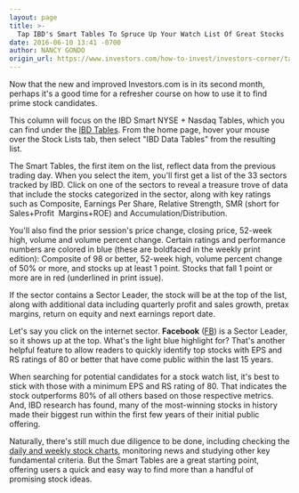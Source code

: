 ```yaml
---
layout: page
title: >-
  Tap IBD's Smart Tables To Spruce Up Your Watch List Of Great Stocks
date: 2016-06-10 13:41 -0700
author: NANCY GONDO
origin_url: https://www.investors.com/how-to-invest/investors-corner/tap-smart-tables-to-spruce-up-your-watch-list
---
```





Now that the new and improved Investors.com is in its second month, perhaps it's a good time for a refresher course on how to use it to find prime stock candidates.


This column will focus on the IBD Smart NYSE + Nasdaq Tables, which you can find under the [IBD Tables](https://www.investors.com/ibd-data-tables/). From the home page, hover your mouse over the Stock Lists tab, then select "IBD Data Tables" from the resulting list.


The Smart Tables, the first item on the list, reflect data from the previous trading day. When you select the item, you'll first get a list of the 33 sectors tracked by IBD. Click on one of the sectors to reveal a treasure trove of data that include the stocks categorized in the sector, along with key ratings such as Composite, Earnings Per Share, Relative Strength, SMR (short for Sales+Profit  Margins+ROE) and Accumulation/Distribution.


You'll also find the prior session's price change, closing price, 52-week high, volume and volume percent change. Certain ratings and performance numbers are colored in blue (these are boldfaced in the weekly print edition): Composite of 98 or better, 52-week high, volume percent change of 50% or more, and stocks up at least 1 point. Stocks that fall 1 point or more are in red (underlined in print issue).


If the sector contains a Sector Leader, the stock will be at the top of the list, along with additional data including quarterly profit and sales growth, pretax margins, return on equity and next earnings report date.


Let's say you click on the internet sector. **Facebook** ([FB](https://research.investors.com/quote.aspx?symbol=FB)) is a Sector Leader, so it shows up at the top. What's the light blue highlight for? That's another helpful feature to allow readers to quickly identify top stocks with EPS and RS ratings of 80 or better that have come public within the last 15 years.


When searching for potential candidates for a stock watch list, it's best to stick with those with a minimum EPS and RS rating of 80. That indicates the stock outperforms 80% of all others based on those respective metrics. And, IBD research has found, many of the most-winning stocks in history made their biggest run within the first few years of their initial public offering.


Naturally, there's still much due diligence to be done, including checking the [daily and weekly stock charts](http://research.investors.com/stock-charts/nasdaq-nasdaq-composite-0ndqc.htm?cht=pvc&type=DAILY), monitoring news and studying other key fundamental criteria. But the Smart Tables are a great starting point, offering users a quick and easy way to find more than a handful of promising stock ideas.




